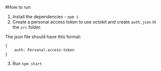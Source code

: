 #How to run

1. Install the dependencies - `npm i`
2. Create a personal access token to use octokit and create `auth.json` in the `src`
folder.

The json file should have this format:

    
    {
        auth: Personal-access-token
    }
    
3. Run `npm start`




